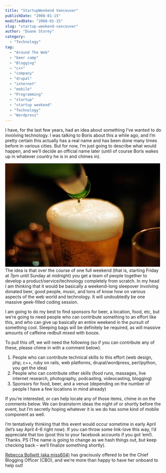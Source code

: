 ```yaml
---
title: "StartupWeekend Vancouver"
publishDate: "2008-01-15"
modifiedDate: "2008-01-15"
slug: "startup-weekend-vancouver"
author: "Duane Storey"
category:
  - "Technology"
tag:
  - "Around The Web"
  - "beer camp"
  - "Blogging"
  - "c++"
  - "company"
  - "drupal"
  - "internet"
  - "mobile"
  - "Programming"
  - "startup"
  - "startup weekend"
  - "Technology"
  - "Wordpress"
---
```


I have, for the last few years, had an idea about something I’ve wanted to do involving technology. I was talking to Boris about this a while ago, and I’m pretty certain this actually has a real name and has been done many times before in various cities. But for now, I’m just going to describe what would happen, and we’ll decide an official name later (until of course Boris wakes up in whatever country he is in and chimes in).

  
[![](_images/startupweekend-vancouver-1.jpg)](http://flickr.com/photos/duanestorey/357784954/)  
The idea is that over the course of one full weekend (that is, starting Friday at 7pm until Sunday at midnight) you get a team of people together to develop a product/service/technology completely from scratch. In my head I am thinking that it would be basically a weekend-long sleepover involving donated beer, good people, music, and tons of know how on various aspects of the web world and technology. It will undoubtedly be one massive geek-filled coding session.

I am going to do my best to find sponsors for beer, a location, food, etc, but we’re going to need people who can contribute something to an effort like this, and who can give up basically an entire weekend in the pursuit of something cool. Sleeping bags will be definitely be required, as will massive amounts of caffeine redbull mixed with booze.

To pull this off, we will need the following (so if you can contribute any of these, please chime in with a comment below).

1. People who can contribute technical skills to this effort (web design, php, c++, ruby on rails, web platforms, drupal/wordpress, perl/python, you get the idea)
2. People who can contribute other skills (food runs, massages, live internet research, photography, podcasting, videocasting, blogging)
3. Sponsors for food, beer, and a venue (depending on the number of people I have a few locations in mind already)

If you’re interested, or can help locate any of those items, chime in on the comments below. We can brainstorm ideas the night of or shortly before the event, but I’m secretly hoping whatever it is we do has some kind of mobile component as well.

I’m tentatively thinking that this event would occur sometime in early April (let’s say April 4-6 right now). If you can throw some link-love this way, I’d appreciate that too (post this to your facebook accounts if you got ’em!). Thanks. PS (The name is going to change as we hash things out, but keep checking back – we’ll finalize something shortly).

[Rebecca Bollwitt (aka miss604)](http://miss604.com) has graciously offered to be the Chief Blogging Officer (CBO), and we’re more than happy to have her onboard to help out!